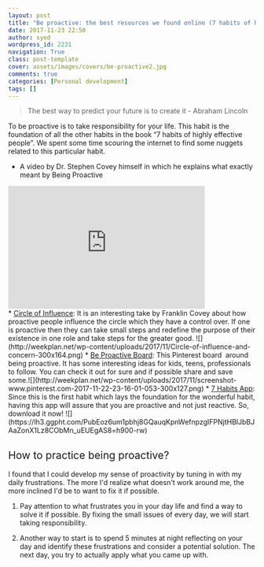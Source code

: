```yaml
---
layout: post
title: "Be proactive: the best resources we found online (7 habits of highly effective people)"
date: 2017-11-23 22:50
author: syed
wordpress_id: 2231
navigation: True
class: post-template
cover: assets/images/covers/be-proactive2.jpg
comments: true
categories: [Personal development]
tags: []
---
```



>The best way to predict your future is to create it - Abraham Lincoln


<span style="font-weight: 400;">To be proactive is to take responsibility for your life. This habit is the foundation of all the other habits in the book “7 habits of highly effective people”. </span>We spent some time scouring the internet to find some nuggets related to this particular habit.

<!--more-->


*   <span style="font-weight: 400;">A video by Dr. Stephen Covey himself in which he explains what exactly meant by Being Proactive  </span>
<div class="video-wrapper"><iframe src="https://www.youtube.com/embed/2s7oLuqxCOo" width="400" height="250" frameborder="0" allowfullscreen="allowfullscreen"></iframe></div>
*   <a href="https://www.franklincovey.com/the-7-habits/habit-1.html"><span style="font-weight: 400;">Circle of Influence</span></a><span style="font-weight: 400;">: It is an interesting take by Franklin Covey about how proactive people influence the circle which they have a control over. If one is proactive then they can take small steps and redefine the purpose of their existence in one role and take steps for the greater good.
</span>![](http://weekplan.net/wp-content/uploads/2017/11/Circle-of-influence-and-concern-300x164.png)
*   <a href="https://www.pinterest.com/explore/be-proactive/?lp=true"><span style="font-weight: 400;">Be Proactive Board</span></a><span style="font-weight: 400;"><span style="font-weight: 400;">: This Pinterest board  around being proactive. It has some interesting ideas for kids, teens, professionals to follow. You can check it out for sure and if possible share and save some.</span></span>![](http://weekplan.net/wp-content/uploads/2017/11/screenshot-www.pinterest.com-2017-11-22-23-16-01-053-300x127.png)
*   <a href="https://www.livingthe7habits.com/users/sign_in"><span style="font-weight: 400;">7 Habits App</span></a><span style="font-weight: 400;">: Since this is the first habit which lays the foundation for the wonderful habit, having this app will assure that you are proactive and not just reactive. So, download it now!
![](https://lh3.ggpht.com/PubEoz6um1pbhj8GQauqKpnWefnpzgIFPNjtHBlJbBJAaZonX1Lz8CObMn_uEUEgAS8=h900-rw) </span>


## <span style="font-weight: 400;">How to practice being proactive?</span>


I found that I could develop my sense of proactivity by tuning in with my daily frustrations. The more I'd realize what doesn't work around me, the more inclined I'd be to want to fix it if possible.


1.  <p class="qtext_para">Pay attention to what frustrates you in your day life and find a way to solve it if possible. By fixing the small issues of every day, we will start taking responsibility.


2.  <p class="qtext_para">Another way to start is to spend 5 minutes at night reflecting on your day and identify these frustrations and consider a potential solution. The next day, you try to actually apply what you came up with.


